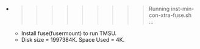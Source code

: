 * >>>>>>>>> Running inst-min-con-xtra-fuse.sh ...
  * Install fuse(fusermount) to run TMSU.
  * Disk size = 1997384K. Space Used = 4K.
